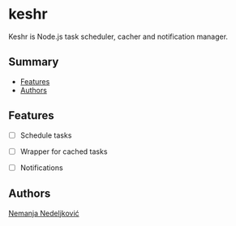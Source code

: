 # keshr

Keshr is Node.js task scheduler, cacher and notification manager.

## Summary

<!-- vim-markdown-toc GFM -->

* [Features](#features)
* [Authors](#authors)

<!-- vim-markdown-toc -->

## Features

 * [ ] Schedule tasks

 * [ ] Wrapper for cached tasks

 * [ ] Notifications

## Authors

[Nemanja Nedeljković](https://nemanja.top/)

